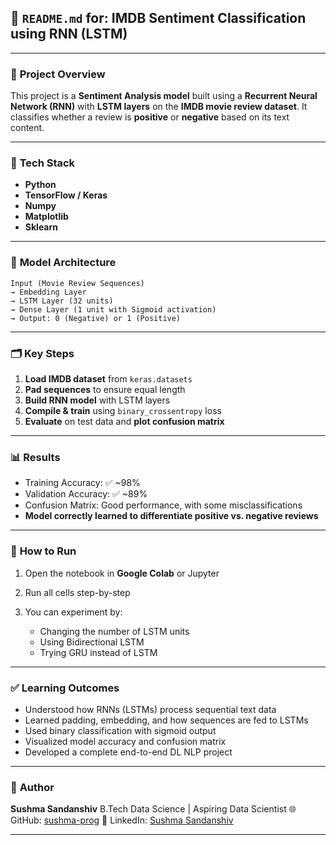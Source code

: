 ## 📘 `README.md` for: **IMDB Sentiment Classification using RNN (LSTM)**

---

### 📌 **Project Overview**

This project is a **Sentiment Analysis model** built using a **Recurrent Neural Network (RNN)** with **LSTM layers** on the **IMDB movie review dataset**.
It classifies whether a review is **positive** or **negative** based on its text content.

---

### 🚀 **Tech Stack**

* **Python**
* **TensorFlow / Keras**
* **Numpy**
* **Matplotlib**
* **Sklearn**

---

### 🧠 **Model Architecture**

```text
Input (Movie Review Sequences)
→ Embedding Layer
→ LSTM Layer (32 units)
→ Dense Layer (1 unit with Sigmoid activation)
→ Output: 0 (Negative) or 1 (Positive)
```

---

### 🗂️ **Key Steps**

1. **Load IMDB dataset** from `keras.datasets`
2. **Pad sequences** to ensure equal length
3. **Build RNN model** with LSTM layers
4. **Compile & train** using `binary_crossentropy` loss
5. **Evaluate** on test data and **plot confusion matrix**

---

### 📊 **Results**

* Training Accuracy: ✅ \~98%
* Validation Accuracy: ✅ \~89%
* Confusion Matrix: Good performance, with some misclassifications
* **Model correctly learned to differentiate positive vs. negative reviews**

---

### 📎 **How to Run**

1. Open the notebook in **Google Colab** or Jupyter
2. Run all cells step-by-step
3. You can experiment by:

   * Changing the number of LSTM units
   * Using Bidirectional LSTM
   * Trying GRU instead of LSTM

---

### ✅ **Learning Outcomes**

* Understood how RNNs (LSTMs) process sequential text data
* Learned padding, embedding, and how sequences are fed to LSTMs
* Used binary classification with sigmoid output
* Visualized model accuracy and confusion matrix
* Developed a complete end-to-end DL NLP project

---

### 🙌 **Author**

**Sushma Sandanshiv**
B.Tech Data Science | Aspiring Data Scientist
🌐 GitHub: [sushma-prog](https://github.com/sushma-prog)
🔗 LinkedIn: [Sushma Sandanshiv](https://www.linkedin.com/in/sushma-sandanshiv-2740422b7)

---
